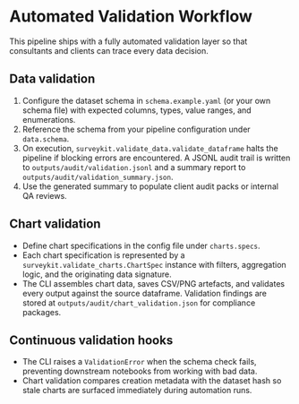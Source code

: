 # Automated Validation Workflow

This pipeline ships with a fully automated validation layer so that consultants and clients can trace every data decision.

## Data validation

1. Configure the dataset schema in `schema.example.yaml` (or your own schema file) with expected columns, types, value ranges, and enumerations.
2. Reference the schema from your pipeline configuration under `data.schema`.
3. On execution, `surveykit.validate_data.validate_dataframe` halts the pipeline if blocking errors are encountered. A JSONL audit trail is written to `outputs/audit/validation.jsonl` and a summary report to `outputs/audit/validation_summary.json`.
4. Use the generated summary to populate client audit packs or internal QA reviews.

## Chart validation

* Define chart specifications in the config file under `charts.specs`.
* Each chart specification is represented by a `surveykit.validate_charts.ChartSpec` instance with filters, aggregation logic, and the originating data signature.
* The CLI assembles chart data, saves CSV/PNG artefacts, and validates every output against the source dataframe. Validation findings are stored at `outputs/audit/chart_validation.json` for compliance packages.

## Continuous validation hooks

* The CLI raises a `ValidationError` when the schema check fails, preventing downstream notebooks from working with bad data.
* Chart validation compares creation metadata with the dataset hash so stale charts are surfaced immediately during automation runs.
